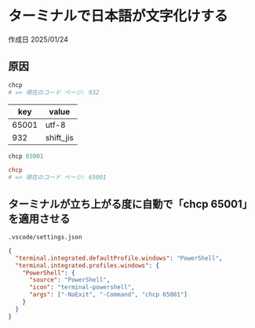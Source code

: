 # ターミナルで日本語が文字化けする

作成日 2025/01/24

## 原因

```powershell
chcp
# => 現在のコード ページ: 932
```

| key   | value     |
| ----- | --------- |
| 65001 | utf-8     |
| 932   | shift_jis |

```powershell
chcp 65001

chcp
# => 現在のコード ページ: 65001
```

## ターミナルが立ち上がる度に自動で「chcp 65001」を適用させる

`.vscode/settings.json`

```json
{
  "terminal.integrated.defaultProfile.windows": "PowerShell",
  "terminal.integrated.profiles.windows": {
    "PowerShell": {
      "source": "PowerShell",
      "icon": "terminal-powershell",
      "args": ["-NoExit", "-Command", "chcp 65001"]
    }
  }
}
```
